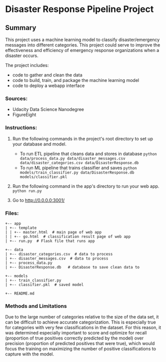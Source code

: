 # Disaster Response Pipeline Project

## Summary
This project uses a machine learning model to classify disaster/emergency messages into different categories. This project could serve to improve the effectiveness and efficiency of emergency response organizations when a disaster occurs.

The project includes:
- code to gather and clean the data
- code to build, train, and package the machine learning model
- code to deploy a webapp interface

### Sources:
- Udacity Data Science Nanodegree
- FigureEight

### Instructions:
1. Run the following commands in the project's root directory to set up your database and model.

    - To run ETL pipeline that cleans data and stores in database
        `python data/process_data.py data/disaster_messages.csv data/disaster_categories.csv data/DisasterResponse.db`
    - To run ML pipeline that trains classifier and saves
        `python models/train_classifier.py data/DisasterResponse.db models/classifier.pkl`

2. Run the following command in the app's directory to run your web app.
    `python run.py`

3. Go to http://0.0.0.0:3001/

### Files:
```
+-- app
| +-- template
| | +-- master.html  # main page of web app
| | +-- go.html  # classification result page of web app
| +-- run.py  # Flask file that runs app

+-- data
| +-- disaster_categories.csv  # data to process 
| +-- disaster_messages.csv  # data to process
| +-- process_data.py
| +-- DisasterResponse.db   # database to save clean data to

+-- models
| +-- train_classifier.py
| +-- classifier.pkl  # saved model 

+-- README.md
```

### Methods and Limitations
Due to the large number of categories relative to the size of the data set, it can be difficult to achieve accurate categorization. This is especially true for categories with very few classifications in the dataset. For this reason, it was determined especially important to score and optimize for recall (proportion of true positives correctly predicted by the model) over precision (proportion of predicted positives that were true), which would focus the training on maximizing the number of positive classifications to capture with the model.